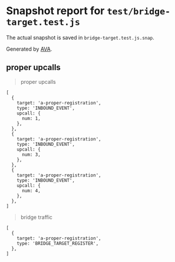 # Snapshot report for `test/bridge-target.test.js`

The actual snapshot is saved in `bridge-target.test.js.snap`.

Generated by [AVA](https://avajs.dev).

## proper upcalls

> proper upcalls

    [
      {
        target: 'a-proper-registration',
        type: 'INBOUND_EVENT',
        upcall: {
          num: 1,
        },
      },
      {
        target: 'a-proper-registration',
        type: 'INBOUND_EVENT',
        upcall: {
          num: 3,
        },
      },
      {
        target: 'a-proper-registration',
        type: 'INBOUND_EVENT',
        upcall: {
          num: 4,
        },
      },
    ]

> bridge traffic

    [
      {
        target: 'a-proper-registration',
        type: 'BRIDGE_TARGET_REGISTER',
      },
    ]
